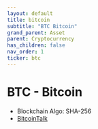 ```yaml
---
layout: default
title: bitcoin
subtitle: "BTC Bitcoin"
grand_parent: Asset
parent: Cryptocurrency
has_children: false
nav_order: 1
ticker: btc
---
```


# BTC - Bitcoin

- Blockchain Algo: SHA-256
- [BitcoinTalk](https://bitcointalk.org/index.php?topic=5.msg28#msg28)
